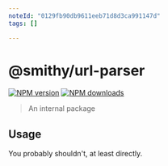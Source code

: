 ```yaml
---
noteId: "0129fb90db9611eeb71d8d3ca991147d"
tags: []

---
```


# @smithy/url-parser

[![NPM version](https://img.shields.io/npm/v/@smithy/url-parser/latest.svg)](https://www.npmjs.com/package/@smithy/url-parser)
[![NPM downloads](https://img.shields.io/npm/dm/@smithy/url-parser.svg)](https://www.npmjs.com/package/@smithy/url-parser)

> An internal package

## Usage

You probably shouldn't, at least directly.
